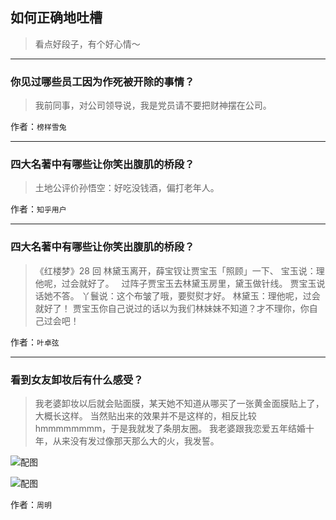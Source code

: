 ## 如何正确地吐槽

> 看点好段子，有个好心情～


 
---

### 你见过哪些员工因为作死被开除的事情？

> 我前同事，对公司领导说，我是党员请不要把财神摆在公司。


作者：`榜样雪兔`

---

### 四大名著中有哪些让你笑出腹肌的桥段？

> 土地公评价孙悟空：好吃没钱酒，偏打老年人。


作者：`知乎用户`

---

### 四大名著中有哪些让你笑出腹肌的桥段？

> 《红楼梦》28 回
> 林黛玉离开，薛宝钗让贾宝玉「照顾」一下、
> 宝玉说：理他呢，过会就好了。
>  
> 过阵子贾宝玉去林黛玉房里，黛玉做针线。
> 贾宝玉说话她不答。
> 丫鬟说：这个布皱了哦，要熨熨才好。
> 林黛玉：理他呢，过会就好了！
> 贾宝玉你自己说过的话以为我们林妹妹不知道？才不理你，你自己过会吧！


作者：`叶卓弦`

---

### 看到女友卸妆后有什么感受？

> 我老婆卸妆以后就会贴面膜，某天她不知道从哪买了一张黄金面膜贴上了，大概长这样。
> 当然贴出来的效果并不是这样的，相反比较 hmmmmmmmm，于是我就发了条朋友圈。
> 我老婆跟我恋爱五年结婚十年，从来没有发过像那天那么大的火，我发誓。



![配图](http://pic3.zhimg.com/70/v2-568ab3c5588c6d7186bd72f7debc2dc6_b.jpg)



![配图](http://pic1.zhimg.com/70/v2-a864febf18e30093a9bc97494f44ea34_b.jpg)


作者：`周明`